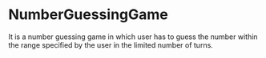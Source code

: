 # NumberGuessingGame
It is a number guessing game in which user has to guess the number within the range specified by the user in the limited number of turns.
